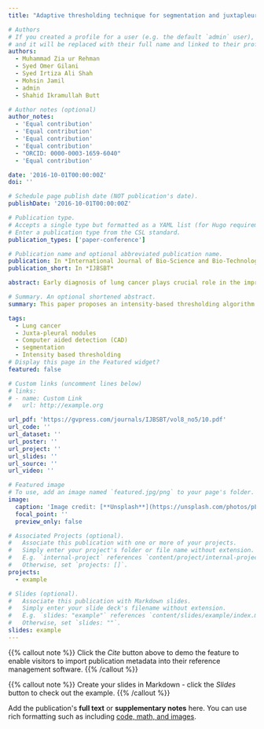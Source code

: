 ```yaml
---
title: "Adaptive thresholding technique for segmentation and juxtapleural nodules inclusion in lung segments"

# Authors
# If you created a profile for a user (e.g. the default `admin` user), write the username (folder name) here
# and it will be replaced with their full name and linked to their profile.
authors:
  - Muhammad Zia ur Rehman
  - Syed Omer Gilani
  - Syed Irtiza Ali Shah
  - Mohsin Jamil
  - admin
  - Shahid Ikramullah Butt

# Author notes (optional)
author_notes:
  - 'Equal contribution'
  - 'Equal contribution'
  - 'Equal contribution'
  - 'Equal contribution'
  - "ORCID: 0000-0003-1659-6040"
  - 'Equal contribution'

date: '2016-10-01T00:00:00Z'
doi: ''

# Schedule page publish date (NOT publication's date).
publishDate: '2016-10-01T00:00:00Z'

# Publication type.
# Accepts a single type but formatted as a YAML list (for Hugo requirements).
# Enter a publication type from the CSL standard.
publication_types: ['paper-conference']

# Publication name and optional abbreviated publication name.
publication: In *International Journal of Bio-Science and Bio-Technology*
publication_short: In *IJBSBT*

abstract: Early diagnosis of lung cancer plays crucial role in the improvement of patients' chances of survival. Computer aided detection (CAD) system has been a groundbreaking step in the timely diagnosis and identification of potential nodules (lesions). CAD system starts detection process by extracting lung regions from CT scan images, this step narrows down the region for detection. Hence saving the time consumption and reducing false positives outside the lung regions that results in the improvement of specificity of system. Proper lung segmentation significantly increases the performance of CAD systems. Different algorithms are presented by various researchers to improve segmentation results. An intensity based approach is presented in this paper for the segmentation of parenchyma and the goal is to achieve reasonable segmentation results in less time. Algorithm used in this paper is based on the Intensity based thresholding which is the fastest method for image segmentation. Images used in this research to analyze algorithm's result are taken from Lung Image Database Consortium (LIDC). Twenty random cases were picked, each having different number of slices (128 to 300). Algorithm is implemented using MatlabR2014 and a system with processor of 2.6 GHz and RAM of 4 GB. Total time taken for a single case of 128 images was 6.3 seconds and hence with an average of 49 milli sec/slice.

# Summary. An optional shortened abstract.
summary: This paper proposes an intensity-based thresholding algorithm for fast lung parenchyma segmentation in CT scans, achieving an average processing time of 49 ms per slice on the LIDC dataset and improving CAD specificity by focusing only on lung regions.

tags:
  - Lung cancer
  - Juxta-pleural nodules
  - Computer aided detection (CAD)
  - segmentation
  - Intensity based thresholding
# Display this page in the Featured widget?
featured: false

# Custom links (uncomment lines below)
# links:
# - name: Custom Link
#   url: http://example.org

url_pdf: 'https://gvpress.com/journals/IJBSBT/vol8_no5/10.pdf'
url_code: ''
url_dataset: ''
url_poster: ''
url_project: ''
url_slides: ''
url_source: ''
url_video: ''

# Featured image
# To use, add an image named `featured.jpg/png` to your page's folder.
image:
  caption: 'Image credit: [**Unsplash**](https://unsplash.com/photos/pLCdAaMFLTE)'
  focal_point: ''
  preview_only: false

# Associated Projects (optional).
#   Associate this publication with one or more of your projects.
#   Simply enter your project's folder or file name without extension.
#   E.g. `internal-project` references `content/project/internal-project/index.md`.
#   Otherwise, set `projects: []`.
projects:
  - example

# Slides (optional).
#   Associate this publication with Markdown slides.
#   Simply enter your slide deck's filename without extension.
#   E.g. `slides: "example"` references `content/slides/example/index.md`.
#   Otherwise, set `slides: ""`.
slides: example
---
```


{{% callout note %}}
Click the _Cite_ button above to demo the feature to enable visitors to import publication metadata into their reference management software.
{{% /callout %}}

{{% callout note %}}
Create your slides in Markdown - click the _Slides_ button to check out the example.
{{% /callout %}}

Add the publication's **full text** or **supplementary notes** here. You can use rich formatting such as including [code, math, and images](https://docs.hugoblox.com/content/writing-markdown-latex/).
